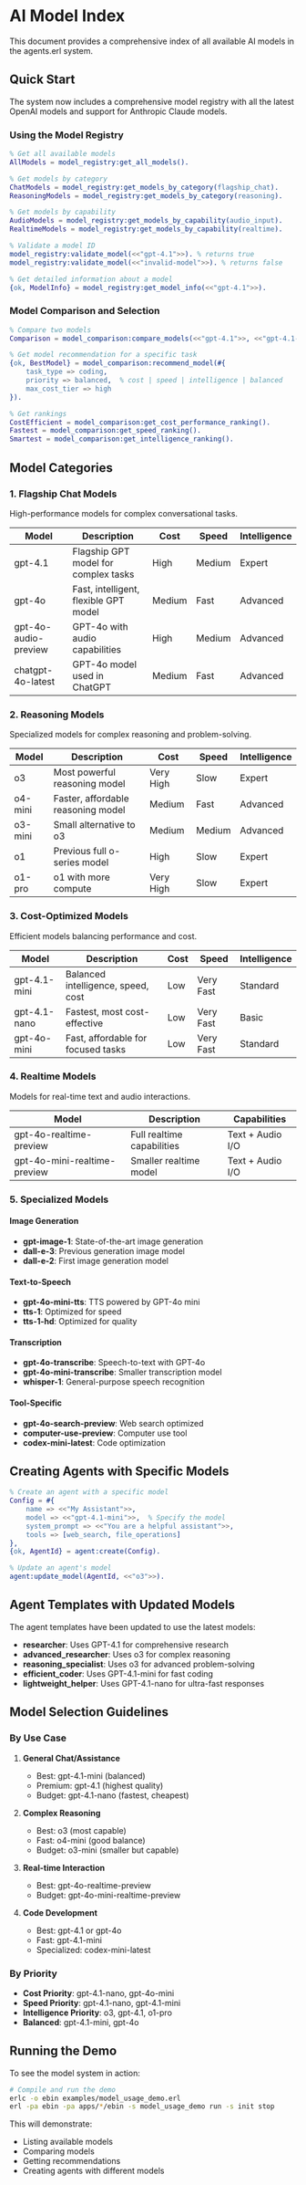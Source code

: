 # AI Model Index

This document provides a comprehensive index of all available AI models in the agents.erl system.

## Quick Start

The system now includes a comprehensive model registry with all the latest OpenAI models and support for Anthropic Claude models.

### Using the Model Registry

```erlang
% Get all available models
AllModels = model_registry:get_all_models().

% Get models by category
ChatModels = model_registry:get_models_by_category(flagship_chat).
ReasoningModels = model_registry:get_models_by_category(reasoning).

% Get models by capability
AudioModels = model_registry:get_models_by_capability(audio_input).
RealtimeModels = model_registry:get_models_by_capability(realtime).

% Validate a model ID
model_registry:validate_model(<<"gpt-4.1">>). % returns true
model_registry:validate_model(<<"invalid-model">>). % returns false

% Get detailed information about a model
{ok, ModelInfo} = model_registry:get_model_info(<<"gpt-4.1">>).
```

### Model Comparison and Selection

```erlang
% Compare two models
Comparison = model_comparison:compare_models(<<"gpt-4.1">>, <<"gpt-4.1-mini">>).

% Get model recommendation for a specific task
{ok, BestModel} = model_comparison:recommend_model(#{
    task_type => coding,
    priority => balanced,  % cost | speed | intelligence | balanced
    max_cost_tier => high
}).

% Get rankings
CostEfficient = model_comparison:get_cost_performance_ranking().
Fastest = model_comparison:get_speed_ranking().
Smartest = model_comparison:get_intelligence_ranking().
```

## Model Categories

### 1. Flagship Chat Models
High-performance models for complex conversational tasks.

| Model | Description | Cost | Speed | Intelligence |
|-------|-------------|------|-------|--------------|
| gpt-4.1 | Flagship GPT model for complex tasks | High | Medium | Expert |
| gpt-4o | Fast, intelligent, flexible GPT model | Medium | Fast | Advanced |
| gpt-4o-audio-preview | GPT-4o with audio capabilities | High | Medium | Advanced |
| chatgpt-4o-latest | GPT-4o model used in ChatGPT | Medium | Fast | Advanced |

### 2. Reasoning Models
Specialized models for complex reasoning and problem-solving.

| Model | Description | Cost | Speed | Intelligence |
|-------|-------------|------|-------|--------------|
| o3 | Most powerful reasoning model | Very High | Slow | Expert |
| o4-mini | Faster, affordable reasoning model | Medium | Fast | Advanced |
| o3-mini | Small alternative to o3 | Medium | Medium | Advanced |
| o1 | Previous full o-series model | High | Slow | Expert |
| o1-pro | o1 with more compute | Very High | Slow | Expert |

### 3. Cost-Optimized Models
Efficient models balancing performance and cost.

| Model | Description | Cost | Speed | Intelligence |
|-------|-------------|------|-------|--------------|
| gpt-4.1-mini | Balanced intelligence, speed, cost | Low | Very Fast | Standard |
| gpt-4.1-nano | Fastest, most cost-effective | Low | Very Fast | Basic |
| gpt-4o-mini | Fast, affordable for focused tasks | Low | Very Fast | Standard |

### 4. Realtime Models
Models for real-time text and audio interactions.

| Model | Description | Capabilities |
|-------|-------------|--------------|
| gpt-4o-realtime-preview | Full realtime capabilities | Text + Audio I/O |
| gpt-4o-mini-realtime-preview | Smaller realtime model | Text + Audio I/O |

### 5. Specialized Models

#### Image Generation
- **gpt-image-1**: State-of-the-art image generation
- **dall-e-3**: Previous generation image model
- **dall-e-2**: First image generation model

#### Text-to-Speech
- **gpt-4o-mini-tts**: TTS powered by GPT-4o mini
- **tts-1**: Optimized for speed
- **tts-1-hd**: Optimized for quality

#### Transcription
- **gpt-4o-transcribe**: Speech-to-text with GPT-4o
- **gpt-4o-mini-transcribe**: Smaller transcription model
- **whisper-1**: General-purpose speech recognition

#### Tool-Specific
- **gpt-4o-search-preview**: Web search optimized
- **computer-use-preview**: Computer use tool
- **codex-mini-latest**: Code optimization

## Creating Agents with Specific Models

```erlang
% Create an agent with a specific model
Config = #{
    name => <<"My Assistant">>,
    model => <<"gpt-4.1-mini">>,  % Specify the model
    system_prompt => <<"You are a helpful assistant">>,
    tools => [web_search, file_operations]
},
{ok, AgentId} = agent:create(Config).

% Update an agent's model
agent:update_model(AgentId, <<"o3">>).
```

## Agent Templates with Updated Models

The agent templates have been updated to use the latest models:

- **researcher**: Uses GPT-4.1 for comprehensive research
- **advanced_researcher**: Uses o3 for complex reasoning
- **reasoning_specialist**: Uses o3 for advanced problem-solving
- **efficient_coder**: Uses GPT-4.1-mini for fast coding
- **lightweight_helper**: Uses GPT-4.1-nano for ultra-fast responses

## Model Selection Guidelines

### By Use Case

1. **General Chat/Assistance**
   - Best: gpt-4.1-mini (balanced)
   - Premium: gpt-4.1 (highest quality)
   - Budget: gpt-4.1-nano (fastest, cheapest)

2. **Complex Reasoning**
   - Best: o3 (most capable)
   - Fast: o4-mini (good balance)
   - Budget: o3-mini (smaller but capable)

3. **Real-time Interaction**
   - Best: gpt-4o-realtime-preview
   - Budget: gpt-4o-mini-realtime-preview

4. **Code Development**
   - Best: gpt-4.1 or gpt-4o
   - Fast: gpt-4.1-mini
   - Specialized: codex-mini-latest

### By Priority

- **Cost Priority**: gpt-4.1-nano, gpt-4o-mini
- **Speed Priority**: gpt-4.1-nano, gpt-4.1-mini
- **Intelligence Priority**: o3, gpt-4.1, o1-pro
- **Balanced**: gpt-4.1-mini, gpt-4o

## Running the Demo

To see the model system in action:

```bash
# Compile and run the demo
erlc -o ebin examples/model_usage_demo.erl
erl -pa ebin -pa apps/*/ebin -s model_usage_demo run -s init stop
```

This will demonstrate:
- Listing available models
- Comparing models
- Getting recommendations
- Creating agents with different models